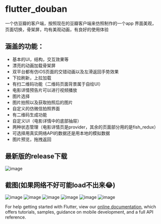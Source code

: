 # flutter_douban

一个仿豆瓣的客户端，按照现在的豆瓣客户端来仿照制作的一个app
界面美观，页面切换，骨架屏，均有美观动画，有良好的使用体验

## 涵盖的功能：
- 基本的UI，结构，交互效果等
- 漂亮的动画加载骨架屏
- 双平台都有仿iOS页面的交错动画以及左滑返回手势效果
- 下拉刷新，上拉加载
- 有扫二维码功能（二维码页面背景属于自绘UI） 
- 电影详情预告片可以进行视频播放
- 图片选择
- 图片拍照以及获取拍照后的图片
- 自定义的仿微信拍照界面
- 有二维码生成功能
- 自定义UI（电影详情中的底部抽屉）
- 两种状态管理（电影详情页是provider，其余的页面部分用的是fish_redux）
- 可选择用真实网络API的数据还是用本地的模拟数据
- 图片预览，拖拽返回

## 最新版的release下载
![image](https://github.com/luckysmg/flutter_douban/blob/master/md_img/qrcode.png)


## 截图(如果网络不好可能load不出来😂)
![image](https://github.com/luckysmg/flutter_douban/blob/master/md_img/book_music.png)
![image](https://github.com/luckysmg/flutter_douban/blob/master/md_img/detail.png)
![image](https://github.com/luckysmg/flutter_douban/blob/master/md_img/detail2.png)
![image](https://github.com/luckysmg/flutter_douban/blob/master/md_img/home.png)
![image](https://github.com/luckysmg/flutter_douban/blob/master/md_img/koubei.png)
![image](https://github.com/luckysmg/flutter_douban/blob/master/md_img/top250.png)



For help getting started with Flutter, view our
[online documentation](https://flutter.dev/docs), which offers tutorials,
samples, guidance on mobile development, and a full API reference.
